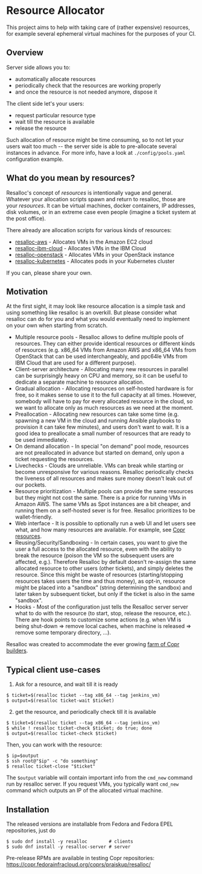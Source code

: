 Resource Allocator
==================

This project aims to help with taking care of (rather expensive)
resources, for example several ephemeral virtual machines for the purposes
of your CI.

Overview
--------

Server side allows you to:
  - automatically allocate resources
  - periodically check that the resources are working properly
  - and once the resource is not needed anymore, dispose it

The client side let's your users:
  - request particular resource type
  - wait till the resource is available
  - release the resource

Such allocation of resource might be time consuming, so to not let your
users wait too much -- the server side is able to pre-allocate several
instances in advance.  For more info, have a look at `./config/pools.yaml`
configuration example.


What do you mean by resources?
------------------------------

Resalloc's concept of _resources_ is intentionally vague and general. Whatever
your allocation scripts spawn and return to resalloc, those are your
_resources_. It can be virtual machines, docker containers, IP addresses, disk
volumes, or in an extreme case even people (imagine a ticket system at the post
office).

There already are allocation scripts for various kinds of resources:

- [resalloc-aws](https://github.com/praiskup/resalloc-aws) -
  Allocates VMs in the Amazon EC2 cloud
- [resalloc-ibm-cloud](https://github.com/fedora-copr/resalloc-ibm-cloud) -
  Allocates VMs in the IBM Cloud
- [resalloc-openstack](https://github.com/praiskup/resalloc-openstack) -
  Allocates VMs in your OpenStack instance
- [resalloc-kubernetes](https://github.com/TommyLike/resalloc-kubernetes) -
  Allocates pods in your Kubernetes cluster

If you can, please share your own.


Motivation
----------

At the first sight, it may look like resource allocation is a simple task
and using something like resalloc is an overkill. But please consider what
resalloc can do for you and what you would eventually need to implement on your
own when starting from scratch.

- Multiple resource pools - Resalloc allows to define multiple pools of
  resources. They can either provide identical resources or different
  kinds of resources (e.g. x86_64 VMs from Amazon AWS and x86_64 VMs from
  OpenStack that can be used interchangeably, and ppc64le VMs from IBM Cloud
  that are used for a different purpose).
- Client-server architecture - Allocating many new resources in parallel can be
  surprisingly heavy on CPU and memory, so it can be useful to dedicate a
  separate machine to resource allocation.
- Gradual allocation - Allocating resources on self-hosted hardware is for free,
  so it makes sense to use it to the full capacity at all times. However,
  somebody will have to pay for every allocated resource in the cloud, so we
  want to allocate only as much resources as we need at the moment.
- Preallocation - Allocating new resources can take some time (e.g. spawning a
  new VM in the cloud and running Ansible playbooks to provision it can take few
  minutes), and users don't want to wait. It is a good idea to preallocate a
  small number of resources that are ready to be used immediately.
- On demand allocation - In special "on demand" pool mode, resources are not
  preallocated in advance but started on demand, only upon a ticket requesting
  the resources.
- Livechecks - Clouds are unreliable. VMs can break while starting or become
  unresponsive for various reasons. Resalloc periodically checks the liveness
  of all resources and makes sure money doesn't leak out of our pockets.
- Resource prioritization - Multiple pools can provide the same resources but
  they might not cost the same. There is a price for running VMs in Amazon
  AWS. The same VMs as Spot instances are a bit cheaper, and running them on a
  self-hosted sever is for free. Resalloc prioritizes to be wallet-friendly.
- Web interface - It is possible to optionally run a web UI and let users see
  what, and how many resources are available. For example, see
  [Copr resources](https://download.copr.fedorainfracloud.org/resalloc).
- Reusing/Security/Sandboxing - In certain cases, you want to give the user
  a full access to the allocated resource, even with the ability to break the
  resource (poison the VM so the subsequent users are affected, e.g.).
  Therefore Resalloc by default doesn't re-assign the same allocated resource to
  other users (other tickets), and simply deletes the resource.  Since this
  might be waste of resources (starting/stopping resources takes users the time
  and thus money), as opt-in, resource might be placed into a "sandbox" (string
  determining the sandbox) and later taken by subsequent ticket, but only if the
  ticket is also in the same "sandbox".
- Hooks - Most of the configuration just tells the Resalloc server
  server what to do with the resource (to start, stop, release the resource,
  etc.).  There are hook points to customize some actions (e.g. when VM is
  being shut-down => remove local caches, when machine is released => remove
  some temporary directory, ...).


Resalloc was created to accommodate the ever growing
[farm of Copr builders](https://pavel.raiskup.cz/blog/copr-farm-of-builders.html).


Typical client use-cases
------------------------

1. Ask for a resource, and wait till it is ready

```
$ ticket=$(resalloc ticket --tag x86_64 --tag jenkins_vm)
$ output=$(resalloc ticket-wait $ticket)
```

2. get the resource, and periodically check till it is available

```
$ ticket=$(resalloc ticket --tag x86_64 --tag jenkins_vm)
$ while ! resalloc ticket-check $ticket; do true; done
$ output=$(resalloc ticket-check $ticket)
```

Then, you can work with the resource:

```
$ ip=$output
$ ssh root@"$ip" -c "do something"
$ resalloc ticket-close "$ticket"
```

The `$output` variable will contain important info from the `cmd_new`
command run by resalloc server.  If you request VMs, you typically want
`cmd_new` command which outputs an IP of the allocated virtual machine.

Installation
------------

The released versions are installable from Fedora and Fedora EPEL repositories,
just do

```
$ sudo dnf install -y resalloc        # clients
$ sudo dnf install -y resalloc-server # server
```

Pre-release RPMs are available in testing Copr repositories:
https://copr.fedorainfracloud.org/coprs/praiskup/resalloc/
